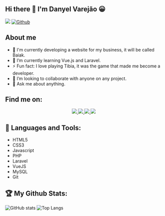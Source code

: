 ## Hi there 👋 I'm Danyel Varejão 😀
![](https://visitor-badge.laobi.icu/badge?page_id=danyelvarejao1.danyelvarejao1) [![Github](https://img.shields.io/github/followers/danyelvarejao1?label=Followers&logo=Github)](https://github.com/danyelvarejao1)


## About me

- 🔭 I'm currently developing a website for my business, it will be called Baiak.
- 🌱 I’m currently learning Vue.js and Laravel.
- ⚡ Fun fact: I love playing Tibia, it was the game that made me become a developer.
- 👯 I’m looking to collaborate with anyone on any project.
- 💬 Ask me about anything.

## Find me on:

<p align="center">
<a href="https://www.facebook.com/Danyel.Varejao/">
    <img src="https://img.shields.io/badge/Facebook-3b5998?style=for-the-badge&logo=instagram&logoColor=white" />
</a>
<a href="https://www.instagram.com/danyelvarejao/">
    <img src="https://img.shields.io/badge/Instagram-E4405F?style=for-the-badge&logo=instagram&logoColor=white" />
</a>
<a href="https://www.linkedin.com/in/danyelvarejao/">
    <img src="https://img.shields.io/badge/LinkedIn-0077B5?style=for-the-badge&logo=linkedin&logoColor=white" />
</a>
<a href="https://www.twitch.tv/danyelsalym/">
    <img src="https://img.shields.io/badge/Twitch-9146FF?style=for-the-badge&logo=twitch&logoColor=white" />
</a>
</p>

## 🧰 Languages and Tools:

- HTML5
- CSS3
- Javascript
- PHP
- Laravel
- VueJS
- MySQL
- Git

## :trophy: My Github Stats:


![GitHub stats](https://readme-stats-cfgj2cxdy.vercel.app/api?username=danyelvarejao1&count_private=true&show_icons=true&theme=radical)
![Top Langs](https://readme-stats-cfgj2cxdy.vercel.app/api/top-langs/?username=danyelvarejao1&hide=php&theme=radical)

